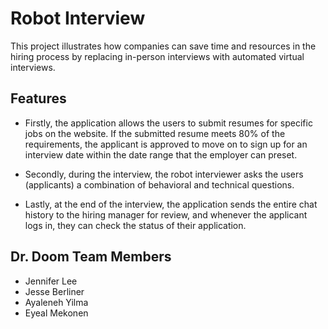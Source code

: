 # Robot Interview
This project illustrates how companies can save time and resources in the hiring process by replacing in-person interviews with automated virtual interviews. 

## Features
* Firstly, the application allows the users to submit resumes for specific jobs on the website. If the submitted resume meets 80% of the requirements, the applicant is approved to move on to sign up for an interview date within the date range that the employer can preset.

* Secondly, during the interview, the robot interviewer asks the users (applicants) a combination of behavioral and technical questions.

* Lastly, at the end of the interview, the application sends the entire chat history to the hiring manager for review, and whenever the applicant logs in, they can check the status of their application.

## Dr. Doom Team Members
* Jennifer Lee
* Jesse Berliner
* Ayaleneh Yilma
* Eyeal Mekonen

